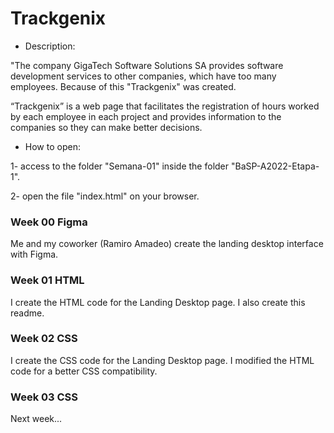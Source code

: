 # Trackgenix
- Description:

"The company GigaTech Software Solutions SA provides software development services to other
 companies, which have too many employees. Because of this "Trackgenix" was created.

“Trackgenix” is a web page that facilitates the registration of hours worked by each employee
 in each project and provides information to the companies so they can make better decisions.


- How to open:

1- access to the folder "Semana-01" inside the folder "BaSP-A2022-Etapa-1".

2- open the file "index.html" on your browser.

### Week 00 Figma
Me and my coworker (Ramiro Amadeo) create the landing desktop interface with Figma.
### Week 01 HTML
I create the HTML code for the Landing Desktop page. 
I also create this readme.
### Week 02 CSS
I create the CSS code for the Landing Desktop page.
I modified the HTML code for a better CSS compatibility.
### Week 03 CSS
Next week...